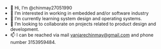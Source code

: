 - 👋 Hi, I’m @chinmay27051990
- 👀 I’m interested in working in embedded and/or software industry
- 🌱 I’m currently learning system design and operating systems.
- 💞️ I’m looking to collaborate on projects related to product design and development.
- 📫 I can be reached via mail vanjarechinmay@gmail.com and phone number 3153959484.

